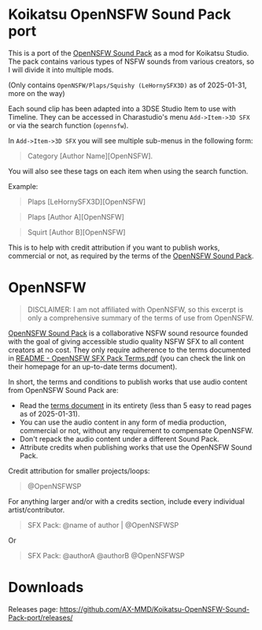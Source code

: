 # Koikatsu OpenNSFW Sound Pack port

This is a port of the [OpenNSFW Sound Pack](https://opennsfw.carrd.co/) as a mod for Koikatsu Studio. The pack contains various types of NSFW sounds from various creators, so I will divide it into multiple mods.

(Only contains `OpenNSFW/Plaps/Squishy (LeHornySFX3D)` as of 2025-01-31, more on the way)

Each sound clip has been adapted into a 3DSE Studio Item to use with Timeline. They can be accessed in Charastudio's menu `Add->Item->3D SFX` or via the search function (`opennsfw`).

In `Add->Item->3D SFX` you will see multiple sub-menus in the following form: 

> Category [Author Name][OpenNSFW]. 

You will also see these tags on each item when using the search function.
    
Example:

> Plaps [LeHornySFX3D][OpenNSFW]

> Plaps [Author A][OpenNSFW]

> Squirt [Author B][OpenNSFW]

This is to help with credit attribution if you want to publish works, commercial or not, as required by the terms of the [OpenNSFW Sound Pack](https://opennsfw.carrd.co/).

# OpenNSFW

> DISCLAIMER:
> I am not affiliated with OpenNSFW, so this excerpt is only a comprehensive summary of the terms of use from OpenNSFW.


[OpenNSFW Sound Pack](https://opennsfw.carrd.co/) is a collaborative NSFW sound resource founded with the goal of giving accessible studio quality NSFW SFX to all content creators at no cost. They only require adherence to the terms documented in [README - OpenNSFW SFX Pack Terms.pdf](https://github.com/AX-MMD/Koikatsu-OpenNSFW-Sound-Pack-port/blob/main/README%20-%20OpenNSFW%20SFX%20Pack%20Terms.pdf) (you can check the link on their homepage for an up-to-date terms document).

In short, the terms and conditions to publish works that use audio content from OpenNSFW Sound Pack are:

* Read the [terms document](https://github.com/AX-MMD/Koikatsu-OpenNSFW-Sound-Pack-port/blob/main/README%20-%20OpenNSFW%20SFX%20Pack%20Terms.pdf) in its entirety (less than 5 easy to read pages as of 2025-01-31).
* You can use the audio content in any form of media production, commercial or not, without any requirement to compensate OpenNSFW.
* Don't repack the audio content under a different Sound Pack.
* Attribute credits when publishing works that use the OpenNSFW Sound Pack.

Credit attribution for smaller projects/loops:

> @OpenNSFWSP

For anything larger and/or with a credits section, include every individual artist/contributor.

> SFX Pack: @name of author | @OpenNSFWSP

Or

> SFX Pack: @authorA @authorB @OpenNSFWSP

# Downloads

Releases page: https://github.com/AX-MMD/Koikatsu-OpenNSFW-Sound-Pack-port/releases/



